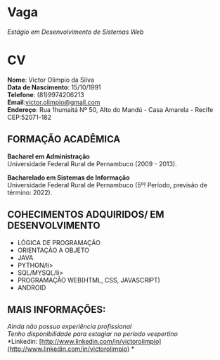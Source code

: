 Vaga
====

*Estágio em Desenvolvimento de Sistemas Web*


CV
==
**Nome**: Victor Olimpio da Silva<br/>
**Data de Nascimento**: 15/10/1991<br/>
**Telefone**: (81)9974206213<br/>
**Email**:victor.olimpio@gmail.com<br/>
**Endereço**: Rua 1humaitá Nº 50, Alto do Mandú - Casa Amarela - Recife CEP:52071-182<br/>

FORMAÇÃO ACADÊMICA
-------------------
**Bacharel em Administração**<br/> 
Universidade Federal Rural de Pernambuco (2009 - 2013).<br/>

**Bacharelado em Sistemas de Informação**<br/> 
Universidade Federal Rural de Pernambuco (5º! Período, previsão de término: 2022).<br/>

COHECIMENTOS ADQUIRIDOS/ EM DESENVOLVIMENTO
-------------------
<ul>
   <li>LÓGICA DE PROGRAMAÇÃO</li>
   <li>ORIENTAÇÃO A OBJETO</li>
   <li>JAVA</li>
   <li>PYTHON/li>
   <li>SQL/MYSQL/li>
   <li>PROGRAMAÇÃO WEB(HTML, CSS, JAVASCRIPT)</li>
   <li>ANDROID</li>
</ul>

MAIS INFORMAÇÕES:
-------------------
*Ainda não possuo experiência profissional*<br/>
*Tenho disponibilidade para estagiar no período vespertino*<br/>
*Linkedin: [http://www.linkedin.com/in/victorolimpio](http://www.linkedin.com/in/victorolimpio) *<br/>


